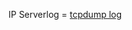 IP Serverlog = [tcpdump log](https://drive.google.com/file/d/1O0lQv-HjulamC4B0B8q_j3y1alcE88jD/view?usp=sharing)</br>

